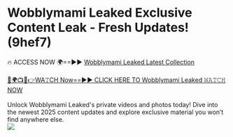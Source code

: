 # Wobblymami Leaked Exclusive Content Leak - Fresh Updates! (9hef7)

🔥 ACCESS NOW 🌍==►► <a href="https://tinyurl.com/kvy9nzfs" rel="nofollow">Wobblymami Leaked Latest Collection</a>
<br><br>
[🔴🌍📺📱👉WA𝚃CH Now==►► CLICK HERE TO Wobblymami Leaked 𝚆𝙰𝚃𝙲𝙷 NOW](https://tinyurl.com/kvy9nzfs)
<br><br>
Unlock Wobblymami Leaked's private videos and photos today! Dive into the newest 2025 content updates and explore exclusive material you won’t find anywhere else.
<br>
<a href="https://tinyurl.com/kvy9nzfs" rel="nofollow" data-target="animated-image.originalLink"><img src="https://camo.githubusercontent.com/8a4f000d20f83aca3bf7ec5f350d767afa0574a8a352519fd8cfa583a6f93a33/68747470733a2f2f692e696d6775722e636f6d2f644a486b345a712e676966" data-canonical-src="https://i.imgur.com/dJHk4Zq.gif" style="max-width: 100%; display: inline-block;" data-target="animated-image.originalImage"></a>
<br>
